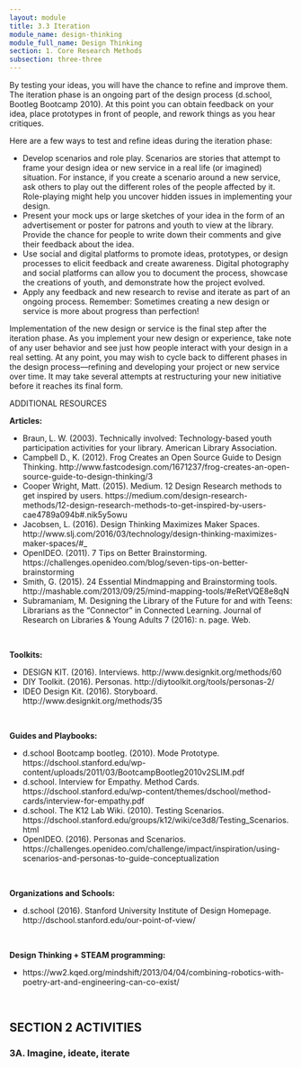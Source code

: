 ```yaml
---
layout: module
title: 3.3 Iteration
module_name: design-thinking
module_full_name: Design Thinking
section: 1. Core Research Methods
subsection: three-three
---
```


By testing your ideas, you will have the chance to refine and improve them. The iteration phase is an ongoing part of the design process (d.school, Bootleg Bootcamp 2010). At this point you can obtain feedback on your idea, place prototypes in front of people, and rework things as you hear critiques.  

Here are a few ways to test and refine ideas during the iteration phase: 
- Develop scenarios and role play. Scenarios are stories that attempt to frame your design idea or new service in a real life (or imagined) situation. For instance, if you create a scenario around a new service, ask others to play out the different roles of the people affected by it. Role-playing might help you uncover hidden issues in implementing your design. 
- Present your mock ups or large sketches of your idea in the form of an advertisement or poster for patrons and youth to view at the library. Provide the chance for people to write down their comments and give their feedback about the idea.  
- Use social and digital platforms to promote ideas, prototypes, or design processes to elicit feedback and create awareness. Digital photography and social platforms can allow you to document the process, showcase the creations of youth, and demonstrate how the project evolved.  
- Apply any feedback and new research to revise and iterate as part of an ongoing process. Remember: Sometimes creating a new design or service is more about progress than perfection!  

Implementation of the new design or service is the final step after the iteration phase. As you implement your new design or experience, take note of any user behavior and see just how people interact with your design in a real setting. At any point, you may wish to cycle back to different phases in the design process—refining and developing your project or new service over time. It may take several attempts at restructuring your new initiative before it reaches its final form.

<div class="explanatory">
<span class="box-title">ADDITIONAL RESOURCES</span>
<br>

<p><b>Articles:</b></p>
<ul>
  <li>Braun, L. W. (2003). Technically involved: Technology-based youth participation activities for your library. American Library Association.</li>

<li>Campbell D., K. (2012). Frog Creates an Open Source Guide to Design Thinking. http://www.fastcodesign.com/1671237/frog-creates-an-open-source-guide-to-design-thinking/3</li>

<li>Cooper Wright, Matt. (2015). Medium. 12 Design Research methods to get inspired by users. https://medium.com/design-research-methods/12-design-research-methods-to-get-inspired-by-users-cae4789a094b#.nik5y5owu</li>

<li>Jacobsen, L. (2016). Design Thinking Maximizes Maker Spaces. http://www.slj.com/2016/03/technology/design-thinking-maximizes-maker-spaces/#_</li>

<li>OpenIDEO. (2011). 7 Tips on Better Brainstorming. https://challenges.openideo.com/blog/seven-tips-on-better-brainstorming</li> 

<li>Smith, G. (2015). 24 Essential Mindmapping and Brainstorming tools.  http://mashable.com/2013/09/25/mind-mapping-tools/#eRetVQE8e8qN</li>

<li>Subramaniam, M. Designing the Library of the Future for and with Teens: Librarians as the “Connector” in Connected Learning. Journal of Research on Libraries & Young Adults 7 (2016): n. page. Web.</li>
</ul>
<br>
<p><b>Toolkits:</b></p>
<ul>
  <li>DESIGN KIT. (2016). Interviews. http://www.designkit.org/methods/60</li>

  <li>DIY Toolkit. (2016). Personas. http://diytoolkit.org/tools/personas-2/</li>

  <li>IDEO Design Kit. (2016). Storyboard. http://www.designkit.org/methods/35</li>
</ul>
<br>
<p><b>Guides and Playbooks:</b></p>
<ul>
  <li>d.school Bootcamp bootleg. (2010). Mode Prototype. https://dschool.stanford.edu/wp-content/uploads/2011/03/BootcampBootleg2010v2SLIM.pdf</li> 

<li>d.school. Interview for Empathy. Method Cards. https://dschool.stanford.edu/wp-content/themes/dschool/method-cards/interview-for-empathy.pdf</li>

<li>d.school. The K12 Lab Wiki. (2010). Testing Scenarios. https://dschool.stanford.edu/groups/k12/wiki/ce3d8/Testing_Scenarios.html</li>

<li>OpenIDEO. (2016). Personas and Scenarios. https://challenges.openideo.com/challenge/impact/inspiration/using-scenarios-and-personas-to-guide-conceptualization</li>
</ul>
<br>
<p><b>Organizations and Schools:</b></p>
<ul>
  <li>d.school (2016). Stanford University Institute of Design Homepage. http://dschool.stanford.edu/our-point-of-view/</li>
</ul>
<br>
<p><b>Design Thinking + STEAM programming:</b></p>
<ul>
  <li>https://ww2.kqed.org/mindshift/2013/04/04/combining-robotics-with-poetry-art-and-engineering-can-co-exist/</li>
</ul>
<br>
</div>

## SECTION 2 ACTIVITIES 

### 3A. Imagine, ideate, iterate
